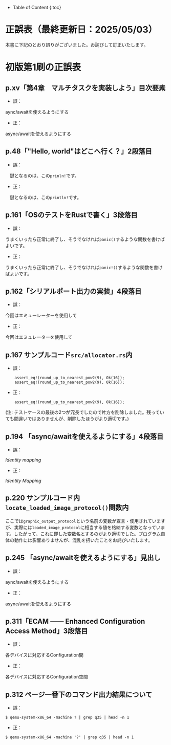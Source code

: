 - Table of Content
{:toc}

# 正誤表（最終更新日：2025/05/03）

本書に下記のとおり誤りがございました。お詫びして訂正いたします。

# 初版第1刷の正誤表

## p.xv「第4章　マルチタスクを実装しよう」目次要素

- 誤：

aync/awaitを使えるようにする

- 正：

async/awaitを使えるようにする

## p.48「"Hello, world"はどこへ行く？」2段落目

- 誤：

　鍵となるのは、この`prinln!`です。

- 正：

　鍵となるのは、この`println!`です。


## p.161「OSのテストをRustで書く」3段落目

- 誤：

うまくいったら正常に終了し、そうでなければ`panic()`するような関数を書けばよいです。

- 正：

うまくいったら正常に終了し、そうでなければ`panic!()`するような関数を書けばよいです。

## p.162「シリアルポート出力の実装」4段落目

- 誤：

今回はエミューレーターを使用して

- 正：

今回はエミュレーターを使用して

## p.167 サンプルコード`src/allocator.rs`内

- 誤：

```
    assert_eq!(round_up_to_nearest_pow2(9), Ok(16));
    assert_eq!(round_up_to_nearest_pow2(9), Ok(16));
```

- 正：

```
    assert_eq!(round_up_to_nearest_pow2(9), Ok(16));

```

(注:
テストケースの最後の2つが冗長でしたので片方を削除しました。残っていても間違いではありませんが、削除したほうがより適切です。)

## p.194 「async/awaitを使えるようにする」4段落目

- 誤：

_Identity mapping_

- 正：

_Identity Mapping_

## p.220 サンプルコード内 `locate_loaded_image_protocol()`関数内

ここでは`graphic_output_protocol`という名前の変数が宣言・使用されていますが、実際には`loaded_image_protocol`に相当する値を格納する変数となっています。したがって、これに即した変数名とするのがより適切でした。プログラム自体の動作には影響ありませんが、混乱を招いたことをお詫びいたします。

## p.245 「async/awaitを使えるようにする」見出し

- 誤：

aync/awaitを使えるようにする

- 正：

async/awaitを使えるようにする

## p.311「ECAM ―― Enhanced Configuration Access Method」3段落目

- 誤：

各デバイスに対応するConfiguration間

- 正：

各デバイスに対応するConfiguration空間

## p.312 ページ一番下のコマンド出力結果について

- 誤：

```
$ qemu-system-x86_64 -machine ? | grep q35 | head -n 1
```

- 正：

```
$ qemu-system-x86_64 -machine '?' | grep q35 | head -n 1
```
